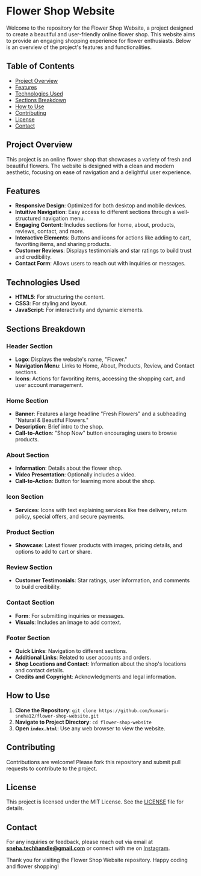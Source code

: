 # Flower Shop Website

Welcome to the repository for the Flower Shop Website, a project designed to create a beautiful and user-friendly online flower shop. This website aims to provide an engaging shopping experience for flower enthusiasts. Below is an overview of the project's features and functionalities.

## Table of Contents
- [Project Overview](#project-overview)
- [Features](#features)
- [Technologies Used](#technologies-used)
- [Sections Breakdown](#sections-breakdown)
- [How to Use](#how-to-use)
- [Contributing](#contributing)
- [License](#license)
- [Contact](#contact)

## Project Overview
This project is an online flower shop that showcases a variety of fresh and beautiful flowers. The website is designed with a clean and modern aesthetic, focusing on ease of navigation and a delightful user experience.

## Features
- **Responsive Design**: Optimized for both desktop and mobile devices.
- **Intuitive Navigation**: Easy access to different sections through a well-structured navigation menu.
- **Engaging Content**: Includes sections for home, about, products, reviews, contact, and more.
- **Interactive Elements**: Buttons and icons for actions like adding to cart, favoriting items, and sharing products.
- **Customer Reviews**: Displays testimonials and star ratings to build trust and credibility.
- **Contact Form**: Allows users to reach out with inquiries or messages.

## Technologies Used
- **HTML5**: For structuring the content.
- **CSS3**: For styling and layout.
- **JavaScript**: For interactivity and dynamic elements.

## Sections Breakdown

### Header Section
- **Logo**: Displays the website's name, "Flower."
- **Navigation Menu**: Links to Home, About, Products, Review, and Contact sections.
- **Icons**: Actions for favoriting items, accessing the shopping cart, and user account management.

### Home Section
- **Banner**: Features a large headline "Fresh Flowers" and a subheading "Natural & Beautiful Flowers."
- **Description**: Brief intro to the shop.
- **Call-to-Action**: "Shop Now" button encouraging users to browse products.

### About Section
- **Information**: Details about the flower shop.
- **Video Presentation**: Optionally includes a video.
- **Call-to-Action**: Button for learning more about the shop.

### Icon Section
- **Services**: Icons with text explaining services like free delivery, return policy, special offers, and secure payments.

### Product Section
- **Showcase**: Latest flower products with images, pricing details, and options to add to cart or share.

### Review Section
- **Customer Testimonials**: Star ratings, user information, and comments to build credibility.

### Contact Section
- **Form**: For submitting inquiries or messages.
- **Visuals**: Includes an image to add context.

### Footer Section
- **Quick Links**: Navigation to different sections.
- **Additional Links**: Related to user accounts and orders.
- **Shop Locations and Contact**: Information about the shop's locations and contact details.
- **Credits and Copyright**: Acknowledgments and legal information.

## How to Use
1. **Clone the Repository**: `git clone https://github.com/kumari-sneha12/flower-shop-website.git`
2. **Navigate to Project Directory**: `cd flower-shop-website`
3. **Open `index.html`**: Use any web browser to view the website.

## Contributing
Contributions are welcome! Please fork this repository and submit pull requests to contribute to the project.

## License
This project is licensed under the MIT License. See the [LICENSE](LICENSE) file for details.

## Contact
For any inquiries or feedback, please reach out via email at **sneha.techhandle@gmail.com** or connect with me on [Instagram](https://instagram.com/code_girl_123).

Thank you for visiting the Flower Shop Website repository. Happy coding and flower shopping!

